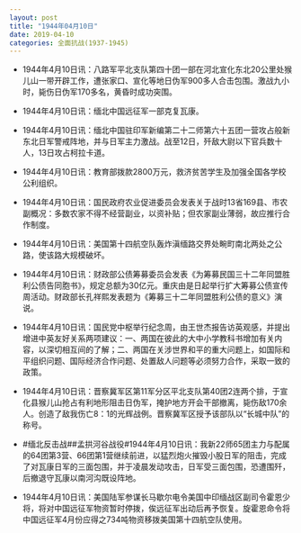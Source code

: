```yaml
---
layout: post
title: "1944年04月10日"
date: 2019-04-10
categories: 全面抗战(1937-1945)
---
```


<meta name="referrer" content="no-referrer" />

- 1944年4月10日讯：八路军平北支队第四十团一部在河北宣化东北20公里处猴儿山一带开辟工作，遭张家口、宣化等地日伪军900多人合击包围。激战九小时，毙伤日伪军170多名，黄昏时成功突围。 

- 1944年4月10日讯：缅北中国远征军一部克复瓦康。 

- 1944年4月10日讯：缅北中国驻印军新编第二十二师第六十五团一营攻占般新东北日军警戒阵地，并与日军主力激战。战至12日，歼敌大尉以下官兵数十人，13日攻占柯拉卡道。 

- 1944年4月10日讯：教育部拨款2800万元，救济贫苦学生及加强全国各学校公利组织。 

- 1944年4月10日讯：国民政府农业促进委员会发表关于战时13省169县、市农副概况：多数农家不得不经营副业，以资补贴；但农家副业薄弱，故应推行合作制度。 

- 1944年4月10日讯：美国第十四航空队轰炸滇缅路交界处畹町南北两处之公路，使该路大规模破坏。 

- 1944年4月10日讯：财政部公债筹募委员会发表《为筹募民国三十二年同盟胜利公债告同胞书》，规定总额为30亿元。重庆由是日起举行扩大筹募公债宣传周活动。财政部长孔祥熙发表题为《筹募三十二年同盟胜利公债的意义》演说。 

- 1944年4月10日讯：国民党中枢举行纪念周，由王世杰报告访英观感，并提出增进中英友好关系两项建议：一、两国在彼此的大中小学教科书增加有关内容，以深切相互间的了解；二、两国在关涉世界和平的重大问题上，如国际和平组织问题、国际经济合作问题、处置敌人问题等必须努力合作，采取一致的政策。 

- 1944年4月10日讯：晋察冀军区第11军分区平北支队第40团2连两个排，于宣化县猴儿山抢占有利地形阻击日伪军，掩护地方开会干部撤离，毙伤敌170余人。创造了敌我伤亡8：1的光辉战例。晋察冀军区授予该部队以“长城中队”的称号。 

- #缅北反击战##孟拱河谷战役#1944年4月10日讯：我新22师65团主力与配属的64团第3营、66团第1营继续前进，以猛烈炮火摧毁小股日军的阻击，完成了对瓦康日军的三面包围，并于凌晨发动攻击，日军受三面包围，恐遭围歼，后撤退守瓦康以南河沟既设阵地。 

- 1944年4月10日讯：美国陆军参谋长马歇尔电令美国中印缅战区副司令霍恩少将，将对中国远征军物资暂时停拨，俟远征军出动后再予恢复。旋霍恩命令将中国远征军4月份应得之734吨物资移拨美国第十四航空队使用。 

